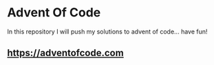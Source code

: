 # Advent Of Code

In this repository I will push my solutions to advent of code... have fun!

## https://adventofcode.com
